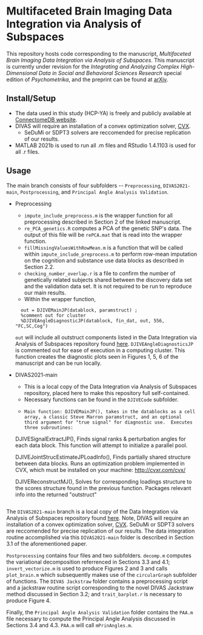 # Multifaceted Brain Imaging Data Integration via Analysis of Subspaces
This repository hosts code corresponding to the manuscript, *Multifaceted Brain Imaging Data Integration via Analysis of Subspaces*.  This manuscript is currently under revision for the *Integrating and Analyzing Complex High-Dimensional Data in Social and Behavioral Sciences Research* special edition of *Psychometrika*, and the preprint can be found at [arXiv](https://arxiv.org/abs/2408.16791).   

## Install/Setup

- The data used in this study (HCP-YA) is freely and publicly available at [ConnectomeDB website](https://www.humanconnectome.org/study/hcp-young-adult/data-releases).
- DIVAS will require an installation of a convex optimization solver, [CVX](http://cvxr.com/cvx/).
    - SeDuMi or SDPT3 solvers are reccomended for precise replication of our results.
- MATLAB 2021b is used to run all .m files and RStudio 1.4.1103 is used for all .r files.  


## Usage

The main branch consists of four subfolders -- `Preprocessing`, `DIVAS2021-main`, `Postprocessing`, and `Principal Angle Analysis Validation`.  

- Preprocessing  
    - `impute_include_preprocess.m` is the wrapper function for all preprocessing described in Section 2 of the linked manuscript.
    - `re_PCA_genetics.R` computes a PCA of the genetic SNP's data.  The output of this file will be `rePCA.mat` that is read into the wrapper function.
    - `fillMissingValuesWithRowMean.m` is a function that will be called within `impute_include_preprocess.m` to perform row-mean imputation on the cognition and substance use data blocks as described in Section 2.2.
    - `checking_number_overlap.r` is a file to confirm the number of genetically related subjects shared between the discovery data set and the validation data set.  It is not required to be run to reproduce our main results.
    - Within the wrapper function, 
  ```
    out = DJIVEMainJP(datablock, paramstruct) ;
    %comment out for cluster
    %DJIVEAngleDiagnosticJP(datablock, fin_dat, out, 556, "FC,SC,Cog")
  ```
  `out` will include all outstruct components listed in the Data Integration via Analysis of Subspaces repository found [here](https://github.com/jbprothero/DIVAS2021).  `DJIVEAngleDiagnosticsJP` is commented out for ease of execution in a computing cluster.  This function creates the diagnostic plots seen in Figures 1, 5, 6 of the manuscript and can be run locally. 
 
- DIVAS2021-main
    - This is a local copy of the Data Integration via Analysis of Subspaces repository, placed here to make this repository full self-contained.
    - Necessary functions can be found in the `DJIVECode` subfolder.
    -     Main function: DJIVEMainJP(), takes in the datablocks as a cell array, a classic Steve Marron paramstruct, and an optional third argument for "true signal" for diagnostic use.  Executes three subroutines:

  DJIVESignalExtractJP(), Finds signal ranks & perturbation angles for each data block. This function will attempt to initialize a parallel pool.
  
  DJIVEJointStrucEstimateJPLoadInfo(), Finds partially shared structure between data blocks. Runs an optimization problem implemented in CVX, which must be installed on your machine: http://cvxr.com/cvx/
  
  DJIVEReconstructMJ(), Solves for corresponding loadings structure to the scores structure found in the previous function. Packages relevant info into the returned "outstruct"

  
  ```

The `DIVAS2021-main` branch is a local copy of the Data Integration via Analysis of Subspaces repository found [here](https://github.com/jbprothero/DIVAS2021).  Note, DIVAS will require an installation of a convex optimization solver, [CVX](http://cvxr.com/cvx/).  SeDuMi or SDPT3 solvers are reccomended for precise replication of our results.  The data integration routine accomplished via this `DIVAS2021-main` folder is described in Section 3.1 of the aforementioned paper.
 

`Postprocessing` contains four files and two subfolders.  `decomp.m` computes the variational decomposition referrenced in Sections 3.3 and 4.1; `invert_vectorize.m` is used to produce Figures 2 and 3 and calls `plot_brain.m` which subsequently makes use of the `circularGraph` subfolder of functions.  The `DIVAS Jackstraw` folder contains a preprocessing script and a jackstraw routine script corresponding to the novel DIVAS Jackstraw method discussed in Section 3.2; and `trait_barplot.r` is necessary to produce Figure 4.  

Finally, the `Principal Angle Analysis Validation` folder contains the `PAA.m` file necessary to compute the Principal Angle Analysis discussed in Sections 3.4 and 4.3.  `PAA.m` will call `mPrinAngles.m`.  




